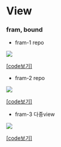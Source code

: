 # View 

### fram, bound



* fram-1 repo 

![](gitimage/20200424-2.png)

[[code보기]](https://github.com/Qussk/Swift-5/blob/master/playground/Code/ViewController.swift)


* fram-2 repo 

![](gitImage/20200424.png)

[[code보기]](https://github.com/Qussk/Swift-5/blob/master/playground/Code/reofo-1ViewController.swift)


* fram-3 다중view

![](gitImage/20200424-1.png)

[[code보기]](https://github.com/Qussk/Swift-5/blob/master/playground/Code/reofo-1ViewController.swift)
 



